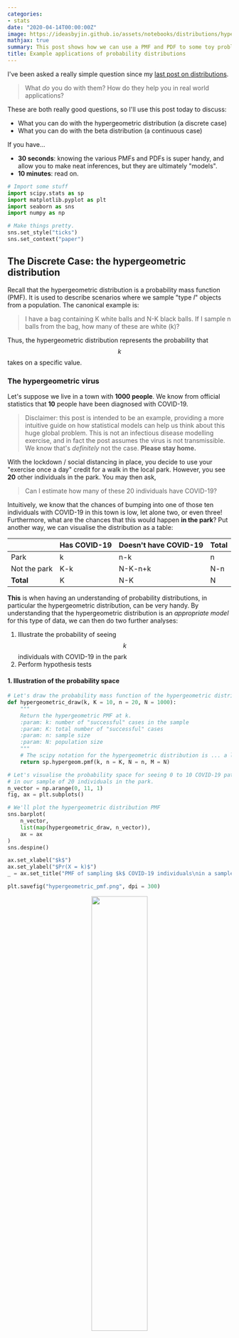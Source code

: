 ```yaml
---
categories:
- stats
date: "2020-04-14T00:00:00Z"
image: https://ideasbyjin.github.io/assets/notebooks/distributions/hypergeometric_pmf.png
mathjax: true
summary: This post shows how we can use a PMF and PDF to some toy problems.
title: Example applications of probability distributions
---
```


I've been asked a really simple question since my [last post on distributions](../11/distributions.html). 
> What _do_ you do with them? How do they help you in real world applications?

These are both really good questions, so I'll use this post today to discuss:
* What you can do with the hypergeometric distribution (a discrete case)
* What you can do with the beta distribution (a continuous case)

If you have...
* **30 seconds**: knowing the various PMFs and PDFs is super handy, and allow you to make neat inferences, but they are
ultimately "models".  
* **10 minutes**: read on.


```python
# Import some stuff
import scipy.stats as sp
import matplotlib.pyplot as plt
import seaborn as sns
import numpy as np

# Make things pretty.
sns.set_style("ticks")
sns.set_context("paper")
```

## The Discrete Case: the hypergeometric distribution

Recall that the hypergeometric distribution is a probability mass function (PMF). It is used to describe scenarios where
we sample "type _I_" objects from a population. The canonical example is:
> I have a bag containing K white balls and N-K black balls. If I sample n balls from the bag, how many of these are white (k)?

Thus, the hypergeometric distribution represents the probability that $$k$$ takes on a specific value. 

### The hypergeometric virus
Let's suppose we live in a town with **1000 people**. We know from official statistics that **10** people have been
diagnosed with COVID-19.
> Disclaimer: this post is intended to be an example, providing a more intuitive guide on how statistical models can help
us think about this huge global problem. This is not an infectious disease modelling exercise, and in fact the post assumes
the virus is not transmissible. We know that's _definitely_ not the case. **Please stay home.**  

With the lockdown / social distancing in place, you decide to use your "exercise once a day" credit for a walk in the local park. However, you see **20** other individuals in the park. You may then ask,
> Can I estimate how many of these 20 individuals have COVID-19?

Intuitively, we know that the chances of bumping into one of those ten individuals with COVID-19 in this town is low,
let alone two, or even three! Furthermore, what are the chances that this would happen **in the park**? Put another way,
we can visualise the distribution as a table:

|      | Has COVID-19 | Doesn't have COVID-19 | Total | 
| ---- | -------  | --------------------- | ---------  |
| Park |   k      |         n-k           | n |
| Not the park | K-k |       N-K-n+k    | N-n |  
| **Total**       | K   |       N-K          | N   | 


**This** is when having an understanding of probability distributions, in particular the hypergeometric distribution, can be very handy. By understanding that the hypergeometric distribution is an _appropriate model_ for this type of data, we can then do two further analyses:

1. Illustrate the probability of seeing $$k$$ individuals with COVID-19 in the park
2. Perform hypothesis tests

#### 1. Illustration of the probability space


```python
# Let's draw the probability mass function of the hypergeometric distribution
def hypergeometric_draw(k, K = 10, n = 20, N = 1000):
    """
    Return the hypergeometric PMF at k.
    :param: k: number of "successful" cases in the sample
    :param: K: total number of "successful" cases
    :param: n: sample size
    :param: N: population size
    """
    # The scipy notation for the hypergeometric distribution is ... a little odd.
    return sp.hypergeom.pmf(k, n = K, N = n, M = N)

# Let's visualise the probability space for seeing 0 to 10 COVID-19 patients
# in our sample of 20 individuals in the park.
n_vector = np.arange(0, 11, 1)
fig, ax = plt.subplots()

# We'll plot the hypergeometric distribution PMF
sns.barplot(
    n_vector, 
    list(map(hypergeometric_draw, n_vector)), 
    ax = ax
)
sns.despine()

ax.set_xlabel("$k$")
ax.set_ylabel("$Pr(X = k)$")
_ = ax.set_title("PMF of sampling $k$ COVID-19 individuals\nin a sample of 20 people from a population of 1000")

plt.savefig("hypergeometric_pmf.png", dpi = 300)
```


<div style="text-align: center">
    <img src="/assets/notebooks/distributions/hypergeometric_pmf.png" width = "50%">
</div>


You'll notice two things here:
* In this hypothetical town, it is most likely (~80% probability) that _none_ of those 20 individuals in the park had COVID-19.
* The chance that one of those 20 has COVID-19 is around 15%. Anything more, the probability becomes almost negligible.

#### 2. A hypothesis test with the hypergeometric distribution

I'll assume you know what hypothesis tests are in this section, though a brief primer is provided at the Appendix below.
Given our scenario described above, we can formulate the following hypotheses:

* The _null_ hypothesis: the number of COVID-19 patients is distributed **randomly** between the park and everywhere else,
**according to the hypergeometric distribution**, as described in the table above.
* The _alternative_ hypothesis: the number of COVID-19 patients is higher in the park than elsewhere.

Going with our previous numbers of:
* 1000 people in the whole town
* 10 of whom have COVID-19
* 20 people were seen in the park

...suppose that **two** of those 20 individuals in the park were tested positive for COVID-19. 

Hypothesis tests then seek to quantify
> _How significant_ is this observation assuming that the null hypothesis **is true**?

Estimating the p-value is equivalent to getting the "area under the curve" of the hypergeometric distribution described above. 
> And in our example, it can be obtained by `1 - CDF(k-1)` where $$k$$ is 2.


```python
# Number of confirmed COVID-19 patients out of the 20
k = 2

# P-value calculation
p_value = 1 - sp.hypergeom.cdf(k-1, n = 10, N = 20, M = 1000)
print(f"The p-value is: {p_value}")

fig, ax = plt.subplots()


# Inset axis plot - inspired by https://scipython.com/blog/inset-plots-in-matplotlib/
from mpl_toolkits.axes_grid1.inset_locator import inset_axes, mark_inset
# Create an inset that is 40%/70% of the original plot size with some padding.
inner_ax = inset_axes(ax,  "40%", "70%" ,loc="lower right", borderpad=3)

n_vector = np.array(n_vector)
pmf_hypergeom = np.array(list(map(hypergeometric_draw, n_vector)))

# Plot the barplot of the main axis
sns.barplot(
    n_vector,
    pmf_hypergeom,
    ax = ax
)

# Plot the barplot of the inset
sns.barplot(
    n_vector, 
    pmf_hypergeom,
    ax = inner_ax,
    palette = ['#e3e3e3' if _ < k else '#ffd700' for _ in n_vector ]
)

inner_ax.set_xlim((1.5, 5.5))
inner_ax.set_ylim((0, 0.02))

ax.set_title("Hypergeometric Distribution PMF")
inner_ax.set_title("p-value: sum of all the yellow bars")

mark_inset(ax, inner_ax, loc1 = 2, loc2 = 4, fc = 'none', ec = '0.7', linestyle = '--')
sns.despine()

plt.savefig("inset_hypergeometric.png", dpi = 300)
```

    The p-value is: 0.015542413797821064



<div style="text-align: center">
    <img src="/assets/notebooks/distributions/inset_hypergeometric.png" width = "50%">
</div>


The p-value for this test is a low 0.0155! This means that, *if* the distribution of individuals with COVID-19 _was indeed random_ , **and** following the hypergeometric distribution, the probability of seeing **two** (or more) COVID-19 patients in the park is 0.0155. 

This gives us a safe bet to reject the null hypothesis. Now let's cover what we can do with knowing the distributions of continuous random variables.

## The Continuous Case: the beta distribution

Recall that the beta distribution is a probability distribution function (PDF). It is used to describe random variables whose values lie within 0 and 1. This makes it a pretty good choice for sampling percentages, probabilities, etc.

### Let's get some baskets
(Inspired by [Variance Explained](http://varianceexplained.org/statistics/beta_distribution_and_baseball/)) Let's switch topics for a second.

The COVID-19 lockdown has put the NBA season on hold, and the season has shut down. You're the general manager and tasked with drafting a player for the new season. We're considering drafting LaMelo Ball, who's currently playing in Australia (who knew?!)

It turns out that there [isn't that much data available for LaMelo Ball](https://basketball.realgm.com/player/LaMelo-Ball/Summary/103892),
so it's kind of difficult to extrapolate how good of a scorer he'll be when he comes to the NBA. One of the numbers that
represent a player's scoring efficiency is the field goal (FG) percentage, which is simply

$$ FG\% = \dfrac{\textrm{Shots Made}}{\textrm{Shots Attempted}} $$ 

The beta distribution is an appropriate model for estimating LaMelo's FG percentage as it is a value between 0 and 1!
With the beta distribution,  we can:

* Illustrate a possible distribution of LaMelo's true FG percentage
* Perform Bayesian inference

For this experiment we'll just use LaMelo's NBL numbers, but in the Appendix I'll explain some limitations of using this
type of data.

#### 1. Illustration of the probability space

Recall that the beta distribution is appropriate for representing random variables that are like percentages, and influenced
by two shape parameters: $$\alpha$$ and $$\beta$$.

What is the interpretation behind $$\alpha$$ and $$\beta$$? What's even an appropriate set of values for $$\alpha$$ and $$\beta$$
for this problem? Well, we can rely on two hints:

* Beta distributions with high $$\alpha$$ and low $$\beta$$ are negative-skewed (larger probabilities $$\rightarrow$$ higher
values of the PDF), and vice-versa.
* The expected value (average) of a beta distribution is

$$\mathbb{E} [ X ] = \dfrac{\alpha}{\alpha+\beta}$$

Look familiar? The $$\alpha$$ represents **shots made** and $$\beta$$ **shots missed**. In LaMelo's case, since he made 75 and
attempted 199 (thus missing 124) in his _single_ NBL season, we can use that to parameterise the beta distribution. 


```python
# Let's draw the probability distribution function of the beta distribution
def beta_draw(x, a, b):
    """
    Return the beta distribution PDF at k.
    :param: x: value between 0 and 1
    :param: a, b: shape parameters
    """
    # The scipy notation for the hypergeometric distribution is ... a little odd.
    return sp.beta.pdf(x, a = a, b = b)

fig, ax = plt.subplots()
possible_percentages = np.arange(0.2, 0.51, 0.005)

fg_made = 75
fg_missed = 199-75

beta_vals = list(map(lambda x: beta_draw(x, a = fg_made, b = fg_missed), possible_percentages))
max_value = possible_percentages[np.argmax(beta_vals)]

print("The FG% with the highest density is {:.2f}".format(max_value))

# We'll plot the beta distribution PDF
sns.lineplot(possible_percentages, beta_vals, ax = ax)
plt.axvline(max_value, ymin = 0.05, ymax = 0.95, color = '#e8291c', linestyle = '--')
sns.despine()

# Some decorative stuff
ax.set_xlabel("FG%")
ax.set_ylabel("Density")
_ = ax.set_title("PDF of LaMelo Ball's field goal percentage")

plt.savefig("beta_pdf.png", dpi = 300)
```

    The FG% with the highest density is 0.38


<div style="text-align: center">
    <img src="/assets/notebooks/distributions/beta_pdf.png" width = "50%">
</div>

#### 2. Bayesian Inference on Field Goals

Now that we know the beta distribution of LaMelo's FG percentage, we can use it as a prior for Bayesian inference. Recall
that Bayesian inference can be formulated as shown below; 

$$ Posterior(FG\%|Data) \propto Prior(FG\%) \times Likelihood(Data) $$

This framework allows us to **estimate** the true field goal percentage by combining our prior distribution with some
observed data. (Side note: this observed data would come from a binomial distribution!)

However, as we _don't_ have observations, let's generate some random numbers as our "observed" FGs that are made over 82 games of a "typical" NBA season.


```python
import pymc3 as pm

# LaMelo attempts about 16 shots a game (199 shots / 12 games)
# As a rookie, he'll probably attempt fewer shots over an 82 game season, so let's use 12.
np.random.seed(42)
pseudo_obs = sp.randint.rvs(0, 12, size = 82)

with pm.Model() as model:
    # Establish the prior
    field_goal_percentage = pm.Beta("FG", alpha = 75, beta = 199-75)
    
    # Set the binomial distribution to model baskets made with 12 shots attempted per game
    field_goal_data = pm.Binomial("Baskets", n = 12, p = field_goal_percentage, observed = pseudo_obs)

    # Run the metropolis-hastings algorithm
    step = pm.Metropolis()
    
    # Sample the trace
    trace = pm.sample(10000, step = step, cores=1)
```

    Sequential sampling (2 chains in 1 job)
    Metropolis: [FG]
    Sampling chain 0, 0 divergences: 100%|██████████| 10500/10500 [00:01<00:00, 8902.08it/s]
    Sampling chain 1, 0 divergences: 100%|██████████| 10500/10500 [00:01<00:00, 9060.07it/s]
    The number of effective samples is smaller than 10% for some parameters.


Now let's visualise the posterior after the PyMC run:

<div style="text-align: center">
    <img src="/assets/notebooks/distributions/posterior_distribution.png" width = "80%">
</div>

```python
fig, (ax, ax2) = plt.subplots(1,2)

# Plot the pseudo-observations to give context
ax.hist(pseudo_obs, bins = np.arange(0,13,2), color = '#77dd77')
ax.set_title("Distribution of pseudo-observed field goals")

# Prior distribution
possible_percentages = np.arange(0.2, 0.55, 0.001)
prior = list(map(lambda x: beta_draw(x, a = 75, b = 199-75), possible_percentages))

# Plot the prior
ax2.plot(possible_percentages, prior, label = 'Prior distribution')

# Plot the posterior
posterior_density = [sp.gaussian_kde(trace['FG']).evaluate(_) for _ in possible_percentages]
ax2.plot(possible_percentages, posterior_density, label = "Posterior distribution")

max_value_prior = possible_percentages[np.argmax(prior)]
max_value_posterior = possible_percentages[np.argmax(posterior_density)]

print("The FG% with the highest density in the prior distribution is {:.2f}".format(max_value_prior))
print("The FG% with the highest density in the posterior distribution is {:.2f}".format(max_value_posterior))

sns.despine()
ax2.set_xlim((0.25, 0.55))

ax2.set_xlabel("FG%")
ax2.set_ylabel("Density")
_ = ax2.set_title("PDF of LaMelo Ball's FG percentage")
_ = ax2.legend(loc='upper left')

fig.set_size_inches((10,5))
plt.savefig("posterior_distribution.png", dpi = 300)
```

    The FG% with the highest density in the prior distribution is 0.38
    The FG% with the highest density in the posterior distribution is 0.47



Hopefully this gives you a brief insight into how knowing different probability distributions can be useful for an aspiring data scientist. 

In practice, data doesn't necessarily conform to a known probability distribution's shape - for example, data can be
bi-modal (traffic jams tend to happen closer to 9AM and just after 5PM). Probability distributions are intended to guide
your reasoning more than anything else! Have fun with it, experiment, and learn.

### Appendix

#### What are hypothesis tests?

You may have heard of tests like the $$t$$-test before; tests like these are used to measure the significance of some observed lab results.

Hypothesis tests aim to quantify the _extremity_ of a particular observation under the assumption that some "null" hypothesis is **true**. The extremity is measured as a probability -- the beloved (or despised) **p-value**.

To break it down:

| Term | Definition | Example(s) |
| ---- | ---------- | ------- | 
| Hypothesis test | A test to measure extremity of an observation | $$t$$-test, $$\chi^2$$ tests, ANOVA.... |
| Null hypothesis | Some default position regarding the nature of the random variable | "The data is distributed randomly" |
| Alternative hypothesis | Usually counteracts the null | "The data is not distributed randomly" |

Hypothesis tests are defined by the probability distribution of the null hypothesis. For example, the $$t$$-test is the $$t$$-test
because the null hypothesis assumes that the $$t$$ statistic follows Student's $$t$$-distribution. Similarly, the $$\chi^2$$
test for independence assumes that the test statistic follows a $$\chi^2$$ distribution.  

#### The LaMelo ball experiment

While there isn't much data out there for LaMelo Ball, we know that his brother Lonzo is in the NBA! Assuming that, as point guards, both he and his brother Lonzo play similarly, we can potentially combine the data from Lonzo and LaMelo to **estimate LaMelo's field goal percentage in the NBA**.

However, we would have to...
* Assume that Lonzo and LaMelo play so similarly that their field goal percentages should be more or less similar.
* Assume that it is just as easy to get a field goal in the NBA and the NBL
* Assume that season-by-season field goal percentages are more or less the same

Once those assumptions are OK to take, we can then use LaMelo's Australian NBL field goal percentage as a prior, then use Lonzo's NBA numbers to compute a posterior distribution.

